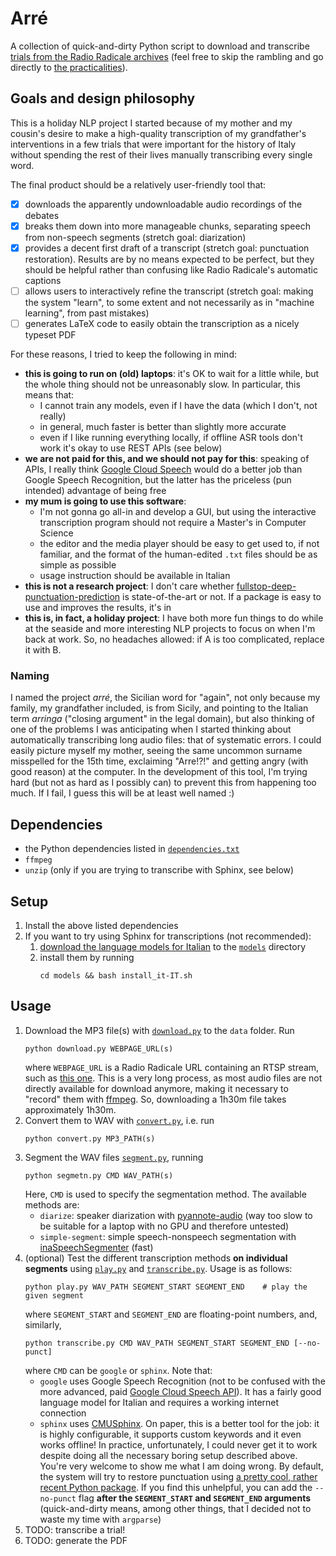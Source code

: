 # Arré
A collection of quick-and-dirty Python script to download and transcribe [trials from the Radio Radicale archives](https://www.radioradicale.it/processi) (feel free to skip the rambling and go directly to [the practicalities](#dependencies)).

## Goals and design philosophy
This is a holiday NLP project I started because of my mother and my cousin's desire to make a high-quality transcription of my grandfather's interventions in a few trials that were important for the history of Italy without spending the rest of their lives manually transcribing every single word.

The final product should be a relatively user-friendly tool that:
- [x] downloads the apparently undownloadable audio recordings of the debates
- [x] breaks them down into more manageable chunks, separating speech from non-speech segments (stretch goal: diarization)
- [x] provides a decent first draft of a transcript (stretch goal: punctuation restoration). Results are by no means expected to be perfect, but they should be helpful rather than confusing like Radio Radicale's automatic captions
- [ ] allows users to interactively refine the transcript (stretch goal: making the system "learn", to some extent and not necessarily as in "machine learning", from past mistakes)
- [ ] generates LaTeX code to easily obtain the transcription as a nicely typeset PDF 

For these reasons, I tried to keep the following in mind:

- __this is going to run on (old) laptops__: it's OK to wait for a little while, but the whole thing should not be unreasonably slow. In particular, this means that:
  - I cannot train any models, even if I have the data (which I don't, not really)
  - in general, much faster is better than slightly more accurate
  - even if I like running everything locally, if offline ASR tools don't work it's okay to use REST APIs (see below)
- __we are not paid for this, and we should not pay for this__: speaking of APIs, I really think [Google Cloud Speech](https://cloud.google.com/speech/) would do a better job than Google Speech Recognition, but the latter has the priceless (pun intended) advantage of being free
- __my mum is going to use this software__: 
  - I'm not gonna go all-in and develop a GUI, but using the interactive transcription program should not require a Master's in Computer Science
  - the editor and the media player should be easy to get used to, if not familiar, and the format of the human-edited `.txt` files should be as simple as possible
  - usage instruction should be available in Italian
- __this is not a research project__: I don't care whether [fullstop-deep-punctuation-prediction](https://github.com/oliverguhr/fullstop-deep-punctuation-prediction) is state-of-the-art or not. If a package is easy to use and improves the results, it's in
- __this is, in fact, a holiday project__: I have both more fun things to do while at the seaside and more interesting NLP projects to focus on when I'm back at work. So, no headaches allowed: if A is too complicated, replace it with B.

### Naming
I named the project _arré_, the Sicilian word for "again", not only because my family, my grandfather included, is from Sicily, and pointing to the Italian term _arringa_ ("closing argument" in the legal domain), but also thinking of one of the problems I was anticipating when I started thinking about automatically transcribing long audio files: that of systematic errors.
I could easily picture myself my mother, seeing the same uncommon surname misspelled for the 15th time, exclaiming "Arre!?!" and getting angry (with good reason) at the computer. 
In the development of this tool, I'm trying hard (but not as hard as I possibly can) to prevent this from happening too much.
If I fail, I guess this will be at least well named :)

## Dependencies
- the Python dependencies listed in [`dependencies.txt`](dependencies.txt)
- `ffmpeg`
- `unzip` (only if you are trying to transcribe with Sphinx, see below)

## Setup
1. Install the above listed dependencies
2. If you want to try using Sphinx for transcriptions (not recommended):
   1. [download the language models for Italian](https://drive.google.com/file/d/0Bw_EqP-hnaFNSXUtMm8tRkdUejg/view?resourcekey=0-9IOo0qEMHOAR3z6rzIqgBg) to the [`models`](models/) directory
   2. install them by running
        ```
        cd models && bash install_it-IT.sh 
        ```

## Usage
1. Download the MP3 file(s) with [`download.py`](download.py) to the `data` folder. Run
    ```
    python download.py WEBPAGE_URL(s)
    ```
   where `WEBPAGE_URL` is a Radio Radicale URL containing an RTSP stream, such as [this one](https://www.radioradicale.it/scheda/17807/maxiprocesso-a-cosa-nostra).
   This is a very long process, as most audio files are not directly available for download anymore, making it necessary to "record" them with [ffmpeg](https://pypi.org/project/python-ffmpeg/). So, downloading a 1h30m file takes approximately 1h30m.
2. Convert them to WAV with [`convert.py`](convert.py), i.e. run
    ```
    python convert.py MP3_PATH(s)
    ```
3. Segment the WAV files [`segment.py`](segment.py), running
    ```
    python segmetn.py CMD WAV_PATH(s)
    ```
    Here, `CMD` is used to specify the segmentation method. The available methods are:
      - `diarize`: speaker diarization with [pyannote-audio](https://github.com/pyannote/pyannote-audio) (way too slow to be suitable for a laptop with no GPU and therefore untested)
      - `simple-segment`: simple speech-nonspeech segmentation with [inaSpeechSegmenter](https://github.com/ina-foss/inaSpeechSegmenter) (fast)
4. (optional) Test the different transcription methods __on individual segments__ using [`play.py`](play.py) and [`transcribe.py`](transcribe.py). Usage is as follows:
   ```
   python play.py WAV_PATH SEGMENT_START SEGMENT_END    # play the given segment
   ```
   where `SEGMENT_START` and `SEGMENT_END` are floating-point numbers, and, similarly,
   ```
   python transcribe.py CMD WAV_PATH SEGMENT_START SEGMENT_END [--no-punct]
   ```
   where `CMD` can be `google` or `sphinx`. Note that:
   - `google` uses Google Speech Recognition (not to be confused with the more advanced, paid [Google Cloud Speech API](https://cloud.google.com/speech/)). It has a fairly good language model for Italian and requires a working internet connection
   - `sphinx` uses [CMUSphinx](https://cmusphinx.github.io/wiki/). On paper, this is a better tool for the job: it is highly configurable, it supports custom keywords and it even works offline! In practice, unfortunately, I could never get it to work despite doing all the necessary boring setup described above. You're very welcome to show me what I am doing wrong.
   By default, the system will try to restore punctuation using [a pretty cool, rather recent Python package](https://github.com/oliverguhr/fullstop-deep-punctuation-prediction). If you find this unhelpful, you can add the `--no-punct` flag __after the `SEGMENT_START` and `SEGMENT_END` arguments__ (quick-and-dirty means, among other things, that I decided not to waste my time with `argparse`)
5. TODO: transcribe a trial!
6. TODO: generate the PDF